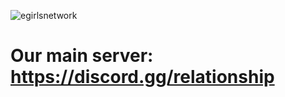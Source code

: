 ![egirlsnetwork](https://imgur.com/Om2sqkR.png)

# Our main server: https://discord.gg/relationship 
